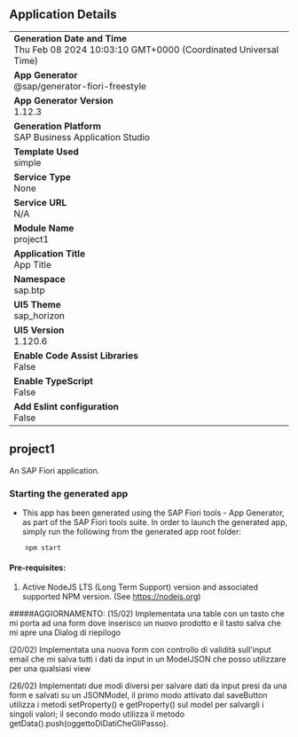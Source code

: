 ## Application Details
|               |
| ------------- |
|**Generation Date and Time**<br>Thu Feb 08 2024 10:03:10 GMT+0000 (Coordinated Universal Time)|
|**App Generator**<br>@sap/generator-fiori-freestyle|
|**App Generator Version**<br>1.12.3|
|**Generation Platform**<br>SAP Business Application Studio|
|**Template Used**<br>simple|
|**Service Type**<br>None|
|**Service URL**<br>N/A
|**Module Name**<br>project1|
|**Application Title**<br>App Title|
|**Namespace**<br>sap.btp|
|**UI5 Theme**<br>sap_horizon|
|**UI5 Version**<br>1.120.6|
|**Enable Code Assist Libraries**<br>False|
|**Enable TypeScript**<br>False|
|**Add Eslint configuration**<br>False|

## project1

An SAP Fiori application.

### Starting the generated app

-   This app has been generated using the SAP Fiori tools - App Generator, as part of the SAP Fiori tools suite.  In order to launch the generated app, simply run the following from the generated app root folder:

```
    npm start
```

#### Pre-requisites:

1. Active NodeJS LTS (Long Term Support) version and associated supported NPM version.  (See https://nodejs.org)

#####AGGIORNAMENTO:
(15/02)
Implementata una table con un tasto che mi porta ad una form dove inserisco un nuovo prodotto e il tasto salva che mi apre una Dialog di riepilogo   

(20/02)
Implementata una nuova form con controllo di validità sull'input email che mi salva tutti i dati da input in un ModelJSON che posso utilizzare per una qualsiasi view

(26/02)
Implementati due modi diversi per salvare dati da input presi da una form e salvati su un JSONModel, il primo modo attivato dal saveButton 
utilizza i metodi setProperty() e getProperty() sul model per salvargli i singoli valori;
il secondo modo utilizza il metodo getData().push(oggettoDiDatiCheGliPasso).

